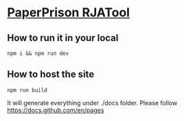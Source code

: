 # [PaperPrison RJATool](https://codesandbox.io/p/sandbox/github/blessdyb/paperprison-rjatool/tree/main)

## How to run it in your local

`npm i && npm run dev`

## How to host the site

`npm run build`

It will generate everything under ./docs folder. Please follow https://docs.github.com/en/pages
